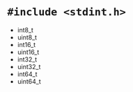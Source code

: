 # `#include <stdint.h>`

- int8_t
- uint8_t
- int16_t
- uint16_t
- int32_t
- uint32_t
- int64_t
- uint64_t

